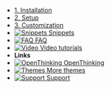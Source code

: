 - [1. Installation](install)
- [2. Setup](setup)
- [3. Customization](custom)
- [![Snippets](https://icongr.am/clarity/code.svg?size=17&color=808080) Snippets](snippets)
- [![FAQ](https://icongr.am/clarity/help-info.svg?size=17&color=808080) FAQ](faq)
- [![Video](https://icongr.am/clarity/video-gallery.svg?size=17&color=808080) Video tutorials](video)
- **Links**
- [![OpenThinking](https://icongr.am/feather/corner-down-right.svg?size=16&color=808080) OpenThinking](https://example.com/)
- [![Themes](https://icongr.am/feather/corner-down-right.svg?size=16&color=808080) More themes](https://example.com/themes)
- [![Support](https://icongr.am/feather/message-square.svg?size=16&color=808080) Support](https://example.com/support)
